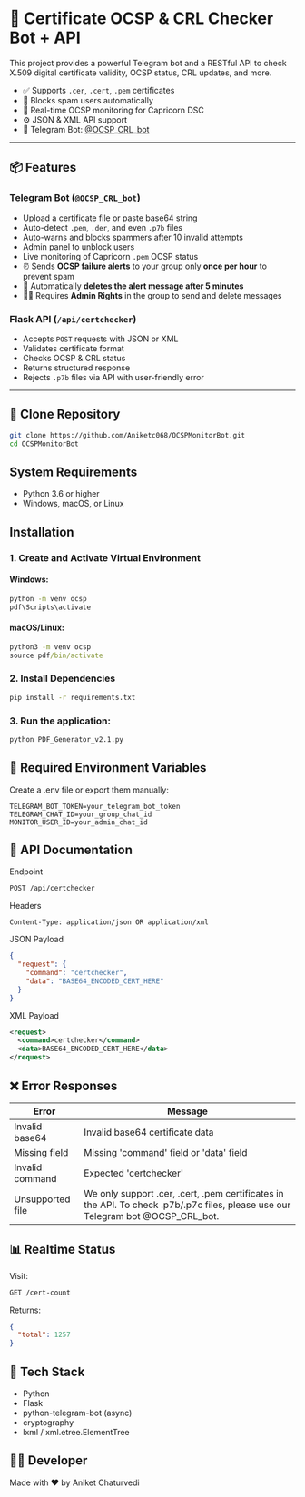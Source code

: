 # 🔐 Certificate OCSP & CRL Checker Bot + API

This project provides a powerful Telegram bot and a RESTful API to check X.509 digital certificate validity, OCSP status, CRL updates, and more.

- ✅ Supports `.cer`, `.cert`, `.pem` certificates
- 🚫 Blocks spam users automatically
- 🔁 Real-time OCSP monitoring for Capricorn DSC
- ⚙️ JSON & XML API support
- 💬 Telegram Bot: [@OCSP_CRL_bot](https://t.me/OCSP_CRL_bot)

---

## 📦 Features

### Telegram Bot (`@OCSP_CRL_bot`)
- Upload a certificate file or paste base64 string
- Auto-detect `.pem`, `.der`, and even `.p7b` files
- Auto-warns and blocks spammers after 10 invalid attempts
- Admin panel to unblock users
- Live monitoring of Capricorn `.pem` OCSP status
- ⏰ Sends **OCSP failure alerts** to your group only **once per hour** to prevent spam
- 🧹 Automatically **deletes the alert message after 5 minutes**
- 👮‍♂️ Requires **Admin Rights** in the group to send and delete messages
### Flask API (`/api/certchecker`)
- Accepts `POST` requests with JSON or XML
- Validates certificate format
- Checks OCSP & CRL status
- Returns structured response
- Rejects `.p7b` files via API with user-friendly error

---

## 🚀 Clone Repository

```bash
git clone https://github.com/Aniketc068/OCSPMonitorBot.git
cd OCSPMonitorBot
```

## System Requirements

- Python 3.6 or higher
- Windows, macOS, or Linux

## Installation

### 1. Create and Activate Virtual Environment

#### Windows:
```cmd
python -m venv ocsp
pdf\Scripts\activate
```

#### macOS/Linux:
```cmd
python3 -m venv ocsp
source pdf/bin/activate
```

### 2. Install Dependencies
```cmd
pip install -r requirements.txt
```
### 3. Run the application:
```cmd
python PDF_Generator_v2.1.py
```

## 🔑 Required Environment Variables
Create a .env file or export them manually:
```env
TELEGRAM_BOT_TOKEN=your_telegram_bot_token
TELEGRAM_CHAT_ID=your_group_chat_id
MONITOR_USER_ID=your_admin_chat_id
```
## 🔗 API Documentation
Endpoint
```bash
POST /api/certchecker
```

Headers
```pgsql
Content-Type: application/json OR application/xml

```

JSON Payload
```json
{
  "request": {
    "command": "certchecker",
    "data": "BASE64_ENCODED_CERT_HERE"
  }
}
```
XML Payload
```xml
<request>
  <command>certchecker</command>
  <data>BASE64_ENCODED_CERT_HERE</data>
</request>

```

## ❌ Error Responses

| Error            | Message                                                                                                                                                          |
|------------------|------------------------------------------------------------------------------------------------------------------------------------------------------------------|
| Invalid base64   | Invalid base64 certificate data                                                                                                                                  |
| Missing field    | Missing 'command' field or 'data' field                                                                                                                          |
| Invalid command  | Expected 'certchecker'                                                                                                                                           |
| Unsupported file | We only support .cer, .cert, .pem certificates in the API. To check .p7b/.p7c files, please use our Telegram bot @OCSP_CRL_bot.                                 |


## 📊 Realtime Status

Visit:
```bash
GET /cert-count
```
Returns:
```json
{
  "total": 1257
}
```
## 🧪 Tech Stack

- Python  
- Flask  
- python-telegram-bot (async)  
- cryptography  
- lxml / xml.etree.ElementTree  

## 🙋‍♂️ Developer

Made with ❤️ by Aniket Chaturvedi
